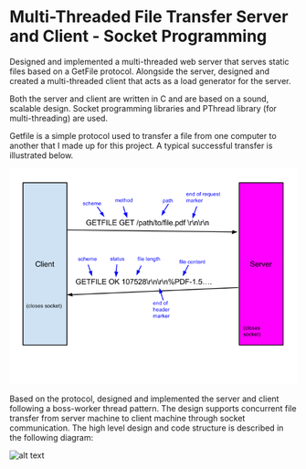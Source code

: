 # Multi-Threaded File Transfer Server and Client - Socket Programming
Designed and implemented a multi-threaded web server that serves static files based on a GetFile protocol. Alongside the server, designed and created a multi-threaded client that acts as a load generator for the server. <br />

Both the server and client are written in C and are based on a sound, scalable design.  Socket programming libraries and PThread library (for multi-threading) are used. <br />

Getfile is a simple protocol used to transfer a file from one computer to another that I made up for this project. A typical successful transfer is illustrated below. 

![alt text](https://github.com/JulianMei/Socket-programming-Multi-Threaded-File-Transfer-Server-and-Client/blob/master/gftransfer.png)  <br />

Based on the protocol, designed and implemented the server and client following a boss-worker thread pattern. The design supports concurrent file transfer from server machine to client machine through socket communication. 
The high level design and code structure is described in the following diagram: 

![alt text](https://github.com/JulianMei/Multi-threaded_File_Transfer_Server_Client_Socket_Programming/blob/master/High%20Level%20Design.jpg)

